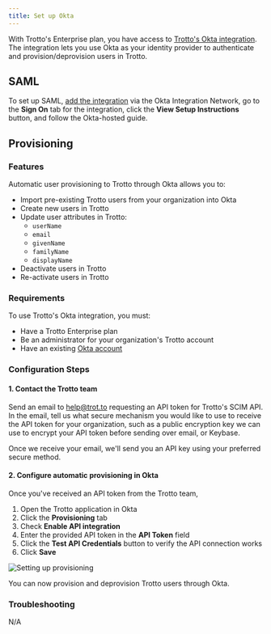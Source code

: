 ```yaml
---
title: Set up Okta
---
```


With Trotto's Enterprise plan, you have access
to [Trotto's Okta integration](https://www.okta.com/integrations/trotto-go-links). The integration lets you use Okta
as your identity provider to authenticate and provision/deprovision users in Trotto.

## SAML

To set up SAML, [add the integration](https://www.okta.com/integrations/trotto-go-links) via the Okta Integration
Network, go to the **Sign On** tab for the integration, click the **View Setup Instructions** button, and follow
the Okta-hosted guide.

## Provisioning

### Features

Automatic user provisioning to Trotto through Okta allows you to:
- Import pre-existing Trotto users from your organization into Okta
- Create new users in Trotto
- Update user attributes in Trotto:
  - `userName`
  - `email`
  - `givenName`
  - `familyName`
  - `displayName`
- Deactivate users in Trotto
- Re-activate users in Trotto

### Requirements

To use Trotto's Okta integration, you must:
- Have a Trotto Enterprise plan
- Be an administrator for your organization's Trotto account
- Have an existing [Okta account](https://www.okta.com)

### Configuration Steps

#### 1. Contact the Trotto team

Send an email to [help@trot.to](mailto:help@trot.to) requesting an API token for Trotto's SCIM API. In the email,
tell us what secure mechanism you would like to use to receive the API token for your organization, such as a
public encryption key we can use to encrypt your API token before sending over email, or Keybase.

Once we receive your email, we'll send you an API key using your preferred secure method.

#### 2. Configure automatic provisioning in Okta

Once you've received an API token from the Trotto team,

1. Open the Trotto application in Okta
2. Click the **Provisioning** tab
3. Check **Enable API integration**
4. Enter the provided API token in the **API Token** field
5. Click the **Test API Credentials** button to verify the API connection works
6. Click **Save**

![Setting up provisioning](/img/docs/okta-scim-setup.png "Setting up provisioning")

You can now provision and deprovision Trotto users through Okta.

### Troubleshooting

N/A
